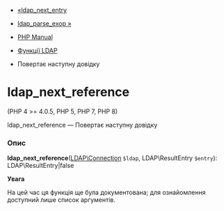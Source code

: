 - [«ldap_next_entry](function.ldap-next-entry.md)
- [ldap_parse_exop »](function.ldap-parse-exop.md)

- [PHP Manual](index.md)
- [Функції LDAP](ref.ldap.md)
- Повертає наступну довідку

# ldap_next_reference

(PHP 4 \>= 4.0.5, PHP 5, PHP 7, PHP 8)

ldap_next_reference — Повертає наступну довідку

### Опис

**ldap_next_reference**([LDAP\Connection](class.ldap-connection.md)
`$ldap`, LDAP\ResultEntry `$entry`): LDAP\ResultEntry\|false

**Увага**

На цей час ця функція ще була документована; для
ознайомлення доступний лише список аргументів.
